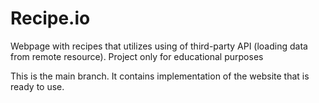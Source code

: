 # Recipe.io
Webpage with recipes that utilizes using  of third-party API (loading data from remote resource). Project only for educational purposes

This is the main branch. It contains implementation of the website that is ready to use.
